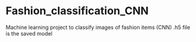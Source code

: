 # Fashion_classification_CNN
Machine learning project to classify images of fashion items (CNN)
.h5 file is the saved model
